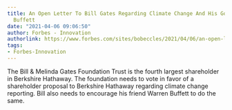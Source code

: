 ```yaml
---
title: An Open Letter To Bill Gates Regarding Climate Change And His Good Friend Warren
  Buffett
date: "2021-04-06 09:06:50"
author: Forbes - Innovation
authorlink: https://www.forbes.com/sites/bobeccles/2021/04/06/an-open-letter-to-bill-gates-about-climate-change-and-his-good-friend-warren-buffett/
tags:
- Forbes-Innovation
---
```

The Bill & Melinda Gates Foundation Trust is the fourth largest shareholder in Berkshire Hathaway. The foundation needs to vote in favor of a shareholder proposal to Berkshire Hathaway regarding climate change reporting. Bill also needs to encourage his friend Warren Buffett to do the same.